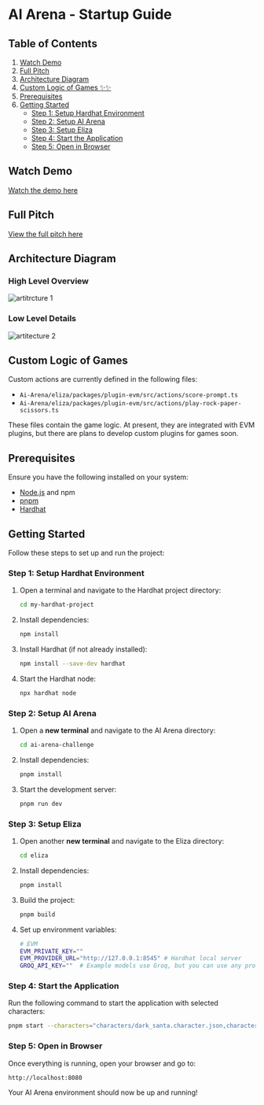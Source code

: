 # AI Arena - Startup Guide

## Table of Contents

1. [Watch Demo](#watch-demo)
2. [Full Pitch](#full-pitch)
3. [Architecture Diagram](#architecture-diagram)
4. [Custom Logic of Games ✨✨](#custom-logic-of-games)
5. [Prerequisites](#prerequisites)
6. [Getting Started](#getting-started)
   - [Step 1: Setup Hardhat Environment](#step-1-setup-hardhat-environment)
   - [Step 2: Setup AI Arena](#step-2-setup-ai-arena)
   - [Step 3: Setup Eliza](#step-3-setup-eliza)
   - [Step 4: Start the Application](#step-4-start-the-application)
   - [Step 5: Open in Browser](#step-5-open-in-browser)

## Watch Demo

[Watch the demo here](https://youtu.be/SnLImAM_5Ho)

## Full Pitch

[View the full pitch here](https://drive.google.com/file/d/1SuyG8EaARDe1j8zZL1A7Lq5PYFVQgUpp/view?usp=sharing)

## Architecture Diagram
### High Level Overview
![artitrcture 1](https://github.com/user-attachments/assets/5e95b94a-b697-4337-a494-88c36f9033eb)

### Low Level Details
![artitecture 2](https://github.com/user-attachments/assets/15be1b1b-e8ac-4240-86a6-8e60fc456155)




## Custom Logic of Games

Custom actions are currently defined in the following files:

- `Ai-Arena/eliza/packages/plugin-evm/src/actions/score-prompt.ts`
- `Ai-Arena/eliza/packages/plugin-evm/src/actions/play-rock-paper-scissors.ts`

These files contain the game logic. At present, they are integrated with EVM plugins, but there are plans to develop custom plugins for games soon.

## Prerequisites

Ensure you have the following installed on your system:

- [Node.js](https://nodejs.org/) and npm
- [pnpm](https://pnpm.io/installation)
- [Hardhat](https://hardhat.org/)

## Getting Started

Follow these steps to set up and run the project:

### Step 1: Setup Hardhat Environment

1. Open a terminal and navigate to the Hardhat project directory:
   ```sh
   cd my-hardhat-project
   ```
2. Install dependencies:
   ```sh
   npm install
   ```
3. Install Hardhat (if not already installed):
   ```sh
   npm install --save-dev hardhat
   ```
4. Start the Hardhat node:
   ```sh
   npx hardhat node
   ```

### Step 2: Setup AI Arena

1. Open a **new terminal** and navigate to the AI Arena directory:
   ```sh
   cd ai-arena-challenge
   ```
2. Install dependencies:
   ```sh
   pnpm install
   ```
3. Start the development server:
   ```sh
   pnpm run dev
   ```

### Step 3: Setup Eliza

1. Open another **new terminal** and navigate to the Eliza directory:
   ```sh
   cd eliza
   ```
2. Install dependencies:
   ```sh
   pnpm install
   ```
3. Build the project:
   ```sh
   pnpm build
   ```
4. Set up environment variables:
   ```sh
   # EVM
   EVM_PRIVATE_KEY=""
   EVM_PROVIDER_URL="http://127.0.0.1:8545" # Hardhat local server
   GROQ_API_KEY=""  # Example models use Groq, but you can use any provider.
   ```

### Step 4: Start the Application

Run the following command to start the application with selected characters:

```sh
pnpm start --characters="characters/dark_santa.character.json,characters/quadra_blaze.character.json"
```

### Step 5: Open in Browser

Once everything is running, open your browser and go to:

```
http://localhost:8080
```

Your AI Arena environment should now be up and running!

